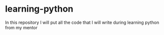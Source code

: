 # learning-python

In this repository I will put all the code that I will write during learning python from my mentor 
